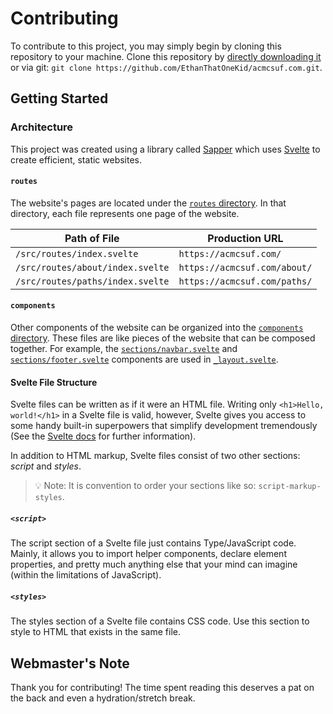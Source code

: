# Contributing

To contribute to this project, you may simply begin by cloning this repository to your machine.
Clone this repository by [directly downloading it][ddl] or via git: `git clone https://github.com/EthanThatOneKid/acmcsuf.com.git`.

## Getting Started

### Architecture

This project was created using a library called [Sapper][sapper_home] which uses [Svelte][svelte_home] to create efficient, static websites.

#### `routes`

The website's pages are located under the [`routes` directory](../src/routes).
In that directory, each file represents one page of the website.

| Path of File                     | Production URL               |
| -------------------------------- | ---------------------------- |
| `/src/routes/index.svelte`       | `https://acmcsuf.com/`       |
| `/src/routes/about/index.svelte` | `https://acmcsuf.com/about/` |
| `/src/routes/paths/index.svelte` | `https://acmcsuf.com/paths/` |

#### `components`

Other components of the website can be organized into the [`components` directory](../src/components).
These files are like pieces of the website that can be composed together.
For example, the [`sections/navbar.svelte`](../src/components/sections/navbar.svelte) and [`sections/footer.svelte`](../src/components/sections/footer.svelte) components are used in [`_layout.svelte`](../src/routes/_layout.svelte).

#### Svelte File Structure

Svelte files can be written as if it were an HTML file.
Writing only `<h1>Hello, world!</h1>` in a Svelte file is valid, however, Svelte gives you access to some handy built-in superpowers that simplify development tremendously (See the [Svelte docs][svelte_docs] for further information).

In addition to HTML markup, Svelte files consist of two other sections: _script_ and _styles_.

> 💡 Note: It is convention to order your sections like so: `script-markup-styles`.

##### `<script>`

The script section of a Svelte file just contains Type/JavaScript code.
Mainly, it allows you to import helper components, declare element properties, and pretty much anything else that your mind can imagine (within the limitations of JavaScript).

##### `<styles>`

The styles section of a Svelte file contains CSS code.
Use this section to style to HTML that exists in the same file.

## Webmaster's Note

Thank you for contributing!
The time spent reading this deserves a pat on the back and even a hydration/stretch break.

[ddl]: https://github.com/EthanThatOneKid/acmcsuf.com/archive/main.zip
[sapper_home]: https://sapper.svelte.dev/
[svelte_home]: https://svelte.dev/
[svelte_docs]: https://svelte.dev/docs/
